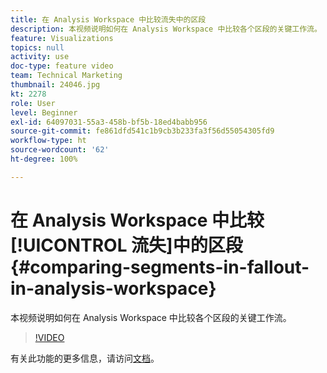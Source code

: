 ```yaml
---
title: 在 Analysis Workspace 中比较流失中的区段
description: 本视频说明如何在 Analysis Workspace 中比较各个区段的关键工作流。
feature: Visualizations
topics: null
activity: use
doc-type: feature video
team: Technical Marketing
thumbnail: 24046.jpg
kt: 2278
role: User
level: Beginner
exl-id: 64097031-55a3-458b-bf5b-18ed4babb956
source-git-commit: fe861dfd541c1b9cb3b233fa3f56d55054305fd9
workflow-type: ht
source-wordcount: '62'
ht-degree: 100%

---
```


# 在 Analysis Workspace 中比较[!UICONTROL 流失]中的区段 {#comparing-segments-in-fallout-in-analysis-workspace}

本视频说明如何在 Analysis Workspace 中比较各个区段的关键工作流。

>[!VIDEO](https://video.tv.adobe.com/v/24046/?quality=12)

有关此功能的更多信息，请访问[文档](https://experienceleague.adobe.com/docs/analytics/analyze/analysis-workspace/visualizations/fallout/compare-segments-fallout.html?lang=zh-Hans)。

